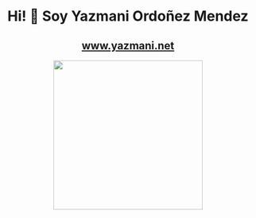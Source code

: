 <div align="center">
<h1 align="center">Hi! 👋 Soy Yazmani Ordoñez Mendez</h1>
<h2 align="center"><a href="https://yazmani.net">www.yazmani.net</a></h2>
<img src="https://drive.google.com/uc?export=download&id=1RRZKwNC-mpY1U51w1nHSmMr2nJdqqlfo" height=300px >
</div>

<!--
**yaz892/yaz892** is a ✨ _special_ ✨ repository because its `README.md` (this file) appears on your GitHub profile.

Here are some ideas to get you started:

- 🔭 I’m currently working on ...
- 🌱 I’m currently learning ...
- 👯 I’m looking to collaborate on ...
- 🤔 I’m looking for help with ...
- 💬 Ask me about ...
- 📫 How to reach me: ...
- 😄 Pronouns: ...
- ⚡ Fun fact: ...
-->
